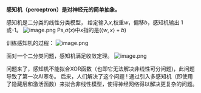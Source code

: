 **感知机（perceptron）是对神经元的简单抽象。**

感知机是二分类的线性分类模型，
给定输入$x$,权重$w$，偏移$b$，感知机输出 1或-1。
![image.png](https://erin-53347-1330131220.cos.ap-guangzhou.myqcloud.com/202410092021671.png)
Ps,$\sigma(x)$中$x$指的是($\langle w,x \rangle+b)$

训练感知机的过程：
![image.png](https://erin-53347-1330131220.cos.ap-guangzhou.myqcloud.com/202410092029224.png)

面对一个二分类问题，感知机满足收敛定理。
![image.png](https://erin-53347-1330131220.cos.ap-guangzhou.myqcloud.com/202410092030884.png)

问题来了，感知机不能拟合XOR函数（也即它无法解决非线性可分问题)，此问题导致了第一次AI寒冬。
后来，人们解决了这个问题 !
通过引入多感知机（即使用了隐藏层和激活函数）来拟合非线性模型，使得神经网络得以解决更复杂的问题。